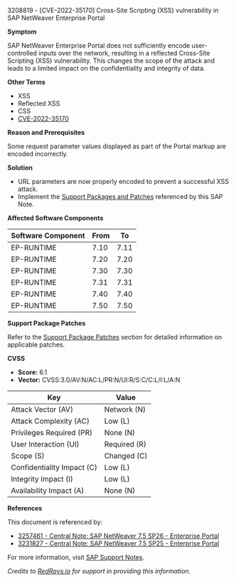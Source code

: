 3208819 - [CVE-2022-35170] Cross-Site Scripting (XSS) vulnerability in SAP NetWeaver Enterprise Portal

**Symptom**

SAP NetWeaver Enterprise Portal does not sufficiently encode user-controlled inputs over the network, resulting in a reflected Cross-Site Scripting (XSS) vulnerability. This changes the scope of the attack and leads to a limited impact on the confidentiality and integrity of data.

**Other Terms**

- XSS
- Reflected XSS
- CSS
- [CVE-2022-35170](https://cve.mitre.org/cgi-bin/cvename.cgi?name=CVE-2022-35170)

**Reason and Prerequisites**

Some request parameter values displayed as part of the Portal markup are encoded incorrectly.

**Solution**

- URL parameters are now properly encoded to prevent a successful XSS attack.
- Implement the [Support Packages and Patches](https://me.sap.com/sap/support/swdc/notes?note=3208819) referenced by this SAP Note.

**Affected Software Components**

| Software Component | From | To |
|--------------------|------|----|
| EP-RUNTIME         | 7.10 | 7.11 |
| EP-RUNTIME         | 7.20 | 7.20 |
| EP-RUNTIME         | 7.30 | 7.30 |
| EP-RUNTIME         | 7.31 | 7.31 |
| EP-RUNTIME         | 7.40 | 7.40 |
| EP-RUNTIME         | 7.50 | 7.50 |

**Support Package Patches**

Refer to the [Support Package Patches](https://me.sap.com/sap/support/swdc/notes?note=3208819) section for detailed information on applicable patches.

**CVSS**

- **Score:** 6.1
- **Vector:** CVSS:3.0/AV:N/AC:L/PR:N/UI:R/S:C/C:L/I:L/A:N

| Key                   | Value                  |
|-----------------------|------------------------|
| Attack Vector (AV)    | Network (N)            |
| Attack Complexity (AC)| Low (L)                |
| Privileges Required (PR)| None (N)             |
| User Interaction (UI) | Required (R)           |
| Scope (S)             | Changed (C)            |
| Confidentiality Impact (C)| Low (L)            |
| Integrity Impact (I)  | Low (L)                |
| Availability Impact (A)| None (N)              |

**References**

This document is referenced by:
- [3257461 - Central Note: SAP NetWeaver 7.5 SP26 - Enterprise Portal](https://me.sap.com/sap/support/notes/3257461)
- [3231827 - Central Note: SAP NetWeaver 7.5 SP25 - Enterprise Portal](https://me.sap.com/sap/support/notes/3231827)

For more information, visit [SAP Support Notes](https://me.sap.com/).

*Credits to [RedRays.io](https://redrays.io) for support in providing this information.*